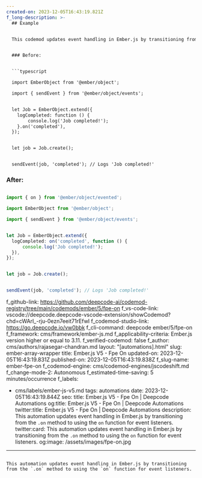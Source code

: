```yaml
---
created-on: 2023-12-05T16:43:19.821Z
f_long-description: >-
  ## Example


  This codemod updates event handling in Ember.js by transitioning from the `.on` method to using the `on` function for event listeners.


  ### Before:


  ```typescript

  import EmberObject from '@ember/object';

  import { sendEvent } from '@ember/object/events';


  let Job = EmberObject.extend({
  	logCompleted: function () {
  		console.log('Job completed!');
  	}.on('completed'),
  });


  let job = Job.create();


  sendEvent(job, 'completed'); // Logs 'Job completed!'

  ```


  ### After:


  ```typescript

  import { on } from '@ember/object/evented';

  import EmberObject from '@ember/object';

  import { sendEvent } from '@ember/object/events';


  let Job = EmberObject.extend({
  	logCompleted: on('completed', function () {
  		console.log('Job completed!');
  	}),
  });


  let job = Job.create();


  sendEvent(job, 'completed'); // Logs 'Job completed!'

  ```
f_github-link: https://github.com/deepcode-ai/codemod-registry/tree/main/codemods/ember/5/fpe-on
f_vs-code-link: vscode://deepcode.deepcode-vscode-extension/showCodemod?chd=cWArI_-rju-0ezn7eeit71rEfwI
f_codemod-studio-link: https://go.deepcode.io/vw0bbk
f_cli-command: deepcode ember/5/fpe-on
f_framework: cms/framework/ember-js.md
f_applicability-criteria: Ember.js version higher or equal to 3.11.
f_verified-codemod: false
f_author: cms/authors/rajasegar-chandran.md
layout: "[automations].html"
slug: ember-array-wrapper
title: Ember.js V5 - Fpe On
updated-on: 2023-12-05T16:43:19.831Z
published-on: 2023-12-05T16:43:19.838Z
f_slug-name: ember-fpe-on
f_codemod-engine: cms/codemod-engines/jscodeshift.md
f_change-mode-2: Autonomous
f_estimated-time-saving: 5 minutes/occurrence
f_labels:
  - cms/labels/ember-js-v5.md
tags: automations
date: 2023-12-05T16:43:19.844Z
seo:
  title: Ember.js V5 - Fpe On | Deepcode Automations
  og:title: Ember.js V5 - Fpe On | Deepcode Automations
  twitter:title: Ember.js V5 - Fpe On | Deepcode Automations
  description: This automation updates event handling in Ember.js by transitioning
    from the `.on` method to using the `on` function for event listeners.
  twitter:card: This automation updates event handling in Ember.js by
    transitioning from the `.on` method to using the `on` function for event
    listeners.
  og:image: /assets/images/fpe-on.jpg
---
```

This automation updates event handling in Ember.js by transitioning from the `.on` method to using the `on` function for event listeners.